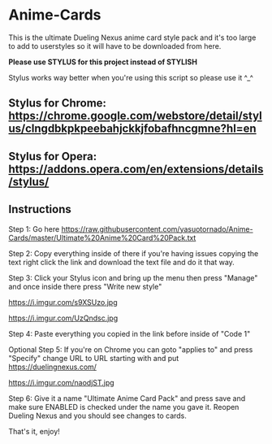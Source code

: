 # Anime-Cards
This is the ultimate Dueling Nexus anime card style pack and it's too large to add to userstyles so it will have to be downloaded from here.

**Please use STYLUS for this project instead of STYLISH**

Stylus works way better when you're using this script so please use it ^_^

Stylus for Chrome: https://chrome.google.com/webstore/detail/stylus/clngdbkpkpeebahjckkjfobafhncgmne?hl=en
--
Stylus for Opera: https://addons.opera.com/en/extensions/details/stylus/
--
Instructions
--
Step 1: Go here https://raw.githubusercontent.com/yasuotornado/Anime-Cards/master/Ultimate%20Anime%20Card%20Pack.txt

Step 2: Copy everything inside of there if you're having issues copying the text right click the link and download the text file and do it that way.

Step 3: Click your Stylus icon and bring up the menu then press "Manage" and once inside there press "Write new style"

https://i.imgur.com/s9XSUzo.jpg

https://i.imgur.com/UzQndsc.jpg

Step 4: Paste everything you copied in the link before inside of "Code 1"

Optional
Step 5: If you're on Chrome you can goto "applies to" and press "Specify" change URL to URL starting with and put https://duelingnexus.com/

https://i.imgur.com/naodjST.jpg

Step 6: Give it a name "Ultimate Anime Card Pack" and press save and make sure ENABLED is checked under the name you gave it. Reopen Dueling Nexus and you should see changes to cards.

That's it, enjoy!

